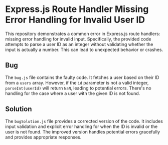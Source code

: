 # Express.js Route Handler Missing Error Handling for Invalid User ID

This repository demonstrates a common error in Express.js route handlers: missing error handling for invalid input.  Specifically, the provided code attempts to parse a user ID as an integer without validating whether the input is actually a number. This can lead to unexpected behavior or crashes.

## Bug

The `bug.js` file contains the faulty code.  It fetches a user based on their ID from a `users` array.  However, if the `id` parameter is not a valid integer, `parseInt(userId)` will return `NaN`, leading to potential errors.  There's no handling for the case where a user with the given ID is not found.

## Solution

The `bugSolution.js` file provides a corrected version of the code.  It includes input validation and explicit error handling for when the ID is invalid or the user is not found.  The improved version handles potential errors gracefully and provides appropriate responses.